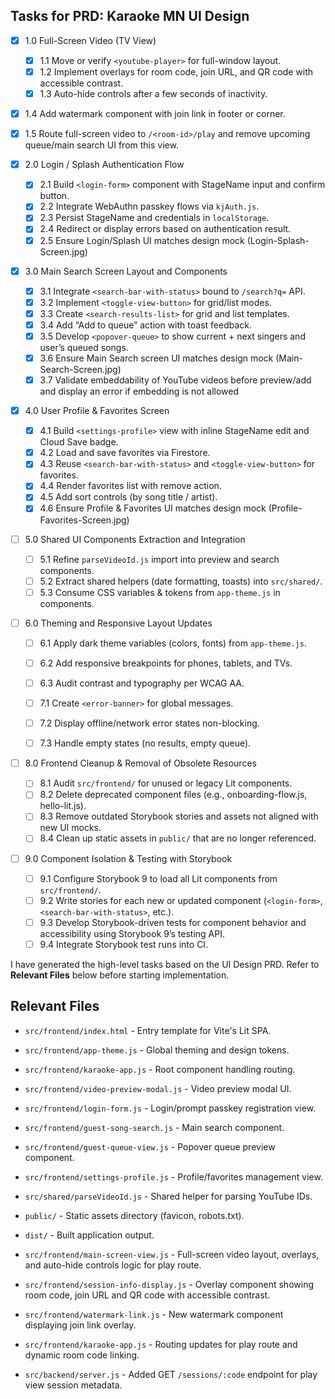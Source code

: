 ## Tasks for PRD: Karaoke MN UI Design

- [x] 1.0 Full-Screen Video (TV View)
  - [x] 1.1 Move or verify `<youtube-player>` for full-window layout.
  - [x] 1.2 Implement overlays for room code, join URL, and QR code with accessible contrast.
  - [x] 1.3 Auto-hide controls after a few seconds of inactivity.
- [x] 1.4 Add watermark component with join link in footer or corner.
- [x] 1.5 Route full-screen video to `/<room-id>/play` and remove upcoming queue/main search UI from this view.

- [x] 2.0 Login / Splash Authentication Flow

  - [x] 2.1 Build `<login-form>` component with StageName input and confirm button.
  - [x] 2.2 Integrate WebAuthn passkey flows via `kjAuth.js`.
  - [x] 2.3 Persist StageName and credentials in `localStorage`.
  - [x] 2.4 Redirect or display errors based on authentication result.
  - [x] 2.5 Ensure Login/Splash UI matches design mock (Login-Splash-Screen.jpg)

- [x] 3.0 Main Search Screen Layout and Components

  - [x] 3.1 Integrate `<search-bar-with-status>` bound to `/search?q=` API.
  - [x] 3.2 Implement `<toggle-view-button>` for grid/list modes.
  - [x] 3.3 Create `<search-results-list>` for grid and list templates.
  - [x] 3.4 Add “Add to queue” action with toast feedback.
  - [x] 3.5 Develop `<popover-queue>` to show current + next singers and user’s queued songs.
  - [x] 3.6 Ensure Main Search screen UI matches design mock (Main-Search-Screen.jpg)
  - [x] 3.7 Validate embeddability of YouTube videos before preview/add and display an error if embedding is not allowed

- [x] 4.0 User Profile & Favorites Screen

  - [x] 4.1 Build `<settings-profile>` view with inline StageName edit and Cloud Save badge.
  - [x] 4.2 Load and save favorites via Firestore.
  - [x] 4.3 Reuse `<search-bar-with-status>` and `<toggle-view-button>` for favorites.
  - [x] 4.4 Render favorites list with remove action.
  - [x] 4.5 Add sort controls (by song title / artist).
  - [x] 4.6 Ensure Profile & Favorites UI matches design mock (Profile-Favorites-Screen.jpg)

- [ ] 5.0 Shared UI Components Extraction and Integration

  - [ ] 5.1 Refine `parseVideoId.js` import into preview and search components.
  - [ ] 5.2 Extract shared helpers (date formatting, toasts) into `src/shared/`.
  - [ ] 5.3 Consume CSS variables & tokens from `app-theme.js` in components.

- [ ] 6.0 Theming and Responsive Layout Updates

  - [ ] 6.1 Apply dark theme variables (colors, fonts) from `app-theme.js`.
  - [ ] 6.2 Add responsive breakpoints for phones, tablets, and TVs.
  - [ ] 6.3 Audit contrast and typography per WCAG AA.

  - [ ] 7.1 Create `<error-banner>` for global messages.
  - [ ] 7.2 Display offline/network error states non-blocking.
  - [ ] 7.3 Handle empty states (no results, empty queue).

- [ ] 8.0 Frontend Cleanup & Removal of Obsolete Resources

  - [ ] 8.1 Audit `src/frontend/` for unused or legacy Lit components.
  - [ ] 8.2 Delete deprecated component files (e.g., onboarding-flow.js, hello-lit.js).
  - [ ] 8.3 Remove outdated Storybook stories and assets not aligned with new UI mocks.
  - [ ] 8.4 Clean up static assets in `public/` that are no longer referenced.

- [ ] 9.0 Component Isolation & Testing with Storybook
  - [ ] 9.1 Configure Storybook 9 to load all Lit components from `src/frontend/`.
  - [ ] 9.2 Write stories for each new or updated component (`<login-form>`, `<search-bar-with-status>`, etc.).
  - [ ] 9.3 Develop Storybook-driven tests for component behavior and accessibility using Storybook 9’s testing API.
  - [ ] 9.4 Integrate Storybook test runs into CI.

I have generated the high-level tasks based on the UI Design PRD.
Refer to **Relevant Files** below before starting implementation.

## Relevant Files

- `src/frontend/index.html` - Entry template for Vite's Lit SPA.
- `src/frontend/app-theme.js` - Global theming and design tokens.
- `src/frontend/karaoke-app.js` - Root component handling routing.
- `src/frontend/video-preview-modal.js` - Video preview modal UI.
- `src/frontend/login-form.js` - Login/prompt passkey registration view.
- `src/frontend/guest-song-search.js` - Main search component.
- `src/frontend/guest-queue-view.js` - Popover queue preview component.
- `src/frontend/settings-profile.js` - Profile/favorites management view.
- `src/shared/parseVideoId.js` - Shared helper for parsing YouTube IDs.
- `public/` - Static assets directory (favicon, robots.txt).
- `dist/` - Built application output.

- `src/frontend/main-screen-view.js` - Full-screen video layout, overlays, and auto-hide controls logic for play route.
- `src/frontend/session-info-display.js` - Overlay component showing room code, join URL and QR code with accessible contrast.
- `src/frontend/watermark-link.js` - New watermark component displaying join link overlay.
- `src/frontend/karaoke-app.js` - Routing updates for play route and dynamic room code linking.
- `src/backend/server.js` - Added GET `/sessions/:code` endpoint for play view session metadata.
